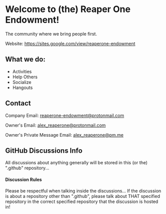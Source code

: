# Welcome to (the) Reaper One Endowment!
The community where we bring people first.

Website: https://sites.google.com/view/reaperone-endowment

## What we do:
- Activities
- Help Others
- Socialize
- Hangouts

## Contact
Company Email: reaperone-endowment@protonmail.com

Owner's Email: alex_reaperone@protonmail.com

Owner's Private Message Email: alex_reaperone@pm.me

## GitHub Discussions Info
All discussions about anything generally will be stored in this (or the) ".github" repository...

#### Discussion Rules
Please be respectful when talking inside the discussions... If the discussion is about a repository other than ".github", please talk about THAT specified repository in the correct specified repository that the discussion is hosted in!
